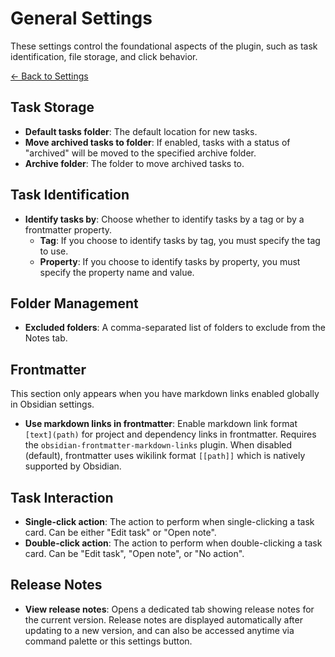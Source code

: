 
# General Settings

These settings control the foundational aspects of the plugin, such as task identification, file storage, and click behavior.

[← Back to Settings](../settings.md)

## Task Storage

- **Default tasks folder**: The default location for new tasks.
- **Move archived tasks to folder**: If enabled, tasks with a status of "archived" will be moved to the specified archive folder.
- **Archive folder**: The folder to move archived tasks to.

## Task Identification

- **Identify tasks by**: Choose whether to identify tasks by a tag or by a frontmatter property.
    - **Tag**: If you choose to identify tasks by tag, you must specify the tag to use.
    - **Property**: If you choose to identify tasks by property, you must specify the property name and value.

## Folder Management

- **Excluded folders**: A comma-separated list of folders to exclude from the Notes tab.

## Frontmatter

This section only appears when you have markdown links enabled globally in Obsidian settings.

- **Use markdown links in frontmatter**: Enable markdown link format `[text](path)` for project and dependency links in frontmatter. Requires the `obsidian-frontmatter-markdown-links` plugin. When disabled (default), frontmatter uses wikilink format `[[path]]` which is natively supported by Obsidian.

## Task Interaction

- **Single-click action**: The action to perform when single-clicking a task card. Can be either "Edit task" or "Open note".
- **Double-click action**: The action to perform when double-clicking a task card. Can be "Edit task", "Open note", or "No action".

## Release Notes

- **View release notes**: Opens a dedicated tab showing release notes for the current version. Release notes are displayed automatically after updating to a new version, and can also be accessed anytime via command palette or this settings button.
